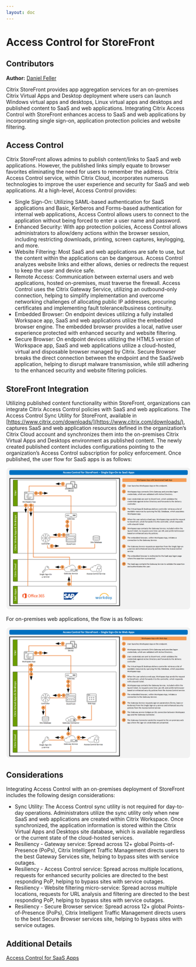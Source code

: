 ```yaml
---
layout: doc
---
```

# Access Control for StoreFront

## Contributors

**Author:** [Daniel Feller](https://twitter.com/djfeller)

Citrix StoreFront provides app aggregation services for an on-premises Citrix Virtual Apps and Desktop deployment where users can launch Windows virtual apps and desktops, Linux virtual apps and desktops and published content to SaaS and web applications. Integrating Citrix Access Control with StoreFront enhances access to SaaS and web applications by incorporating single sign-on, application protection policies and website filtering.

## Access Control

Citrix StoreFront allows admins to publish content/links to SaaS and web applications. However, the published links simply equate to browser favorites eliminating the need for users to remember the address.
Citrix Access Control service, within Citrix Cloud, incorporates numerous technologies to improve the user experience and security for SaaS and web applications. At a high-level, Access Control provides:

-  Single Sign-On: Utilizing SAML-based authentication for SaaS applications and Basic, Kerberos and Forms-based authentication for internal web applications, Access Control allows users to connect to the application without being forced to enter a user name and password.
-  Enhanced Security: With app protection policies, Access Control allows administrators to allow/deny actions within the browser session, including restricting downloads, printing, screen captures, keylogging, and more.
-  Website Filtering: Most SaaS and web applications are safe to use, but the content within the applications can be dangerous. Access Control analyzes website links and either allows, denies or redirects the request to keep the user and device safe.
-  Remote Access: Communication between external users and web applications, hosted on-premises, must traverse the firewall. Access Control uses the Citrix Gateway Service, utilizing an outbound-only connection, helping to simplify implementation and overcome networking challenges of allocating public IP addresses, procuring certificates and implementing fault tolerance/business continuity.
-  Embedded Browser: On endpoint devices utilizing a fully installed Workspace app, SaaS and web applications utilize the embedded browser engine. The embedded browser provides a local, native user experience protected with enhanced security and website filtering.
-  Secure Browser: On endpoint devices utilizing the HTML5 version of Workspace app, SaaS and web applications utilize a cloud-hosted, virtual and disposable browser managed by Citrix. Secure Browser breaks the direct connection between the endpoint and the SaaS/web application, helping to disrupt malware transmission, while still adhering to the enhanced security and website filtering policies.

## StoreFront Integration

Utilizing published content functionality within StoreFront, organizations can integrate Citrix Access Control policies with SaaS and web applications.
The Access Control Sync Utility for StoreFront, available in [https://www.citrix.com/downloads/](https://www.citrix.com/downloads/), captures SaaS and web application resources defined in the organization’s Citrix Cloud account and synchronizes them into the on-premises Citrix Virtual Apps and Desktops environment as published content.
The newly created published content includes configurations pointing to the organization’s Access Control subscription for policy enforcement.  Once published, the user flow for SaaS apps is as follows:

[![Single Sign-On to SaaS Apps](/en-us/tech-zone/learn/media/tech-briefs_access-control-storefront_saas-apps.png)](/en-us/tech-zone/learn/media/tech-briefs_access-control-storefront_saas-apps.png)

For on-premises web applications, the flow is as follows:

[![Single Sign-On to Web Apps](/en-us/tech-zone/learn/media/tech-briefs_access-control-storefront_web-apps.png)](/en-us/tech-zone/learn/media/tech-briefs_access-control-storefront_web-apps.png)

## Considerations

Integrating Access Control with an on-premises deployment of StoreFront includes the following design considerations:

-  Sync Utility: The Access Control sync utility is not required for day-to-day operations.  Administrators utilize the sync utility only when new SaaS and web applications are created within Citrix Workspace. Once synchronized, the application information is stored within the Citrix Virtual Apps and Desktops site database, which is available regardless or the current state of the cloud-hosted services.
-  Resiliency - Gateway service: Spread across 12+ global Points-of-Presence (PoPs), Citrix Intelligent Traffic Management directs users to the best Gateway Services site, helping to bypass sites with service outages.
-  Resiliency - Access Control service: Spread across multiple locations, requests for enhanced security policies are directed to the best responding PoP, helping to bypass sites with service outages.
-  Resiliency - Website filtering micro-service: Spread across multiple locations, requests for URL analysis and filtering are directed to the best responding PoP, helping to bypass sites with service outages.
-  Resiliency - Secure Browser service: Spread across 12+ global Points-of-Presence (PoPs), Citrix Intelligent Traffic Management directs users to the best Secure Browser services site, helping to bypass sites with service outages.

## Additional Details

[Access Control for SaaS Apps](https://docs.citrix.com/en-us/tech-zone/learn/tech-briefs/access-control.html)
